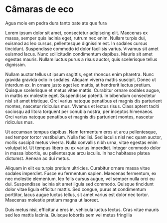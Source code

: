 # Câmaras de eco

Agua mole em pedra dura tanto bate ate que fura



 Lorem ipsum dolor sit amet, consectetur adipiscing elit. Maecenas ex massa, semper quis lacinia eget, rutrum nec enim. Nullam turpis dui, euismod ac leo cursus, pellentesque dignissim est. In sodales cursus tincidunt. Suspendisse commodo id dolor facilisis varius. Vivamus sit amet euismod lacus. Nunc sollicitudin condimentum dapibus. Mauris sit amet egestas mauris. Nullam luctus purus a risus auctor, quis scelerisque tellus dignissim.

 Nullam auctor tellus ut ipsum sagittis, eget rhoncus enim pharetra. Nunc gravida gravida odio in sodales. Aliquam viverra mattis suscipit. Donec ut interdum ex. In ornare justo eget leo mattis, at hendrerit lectus pretium. Quisque scelerisque et metus vitae mattis. Curabitur ornare sodales augue, in mattis ex molestie eget. Suspendisse potenti. In bibendum consectetur nisl sit amet tristique. Orci varius natoque penatibus et magnis dis parturient montes, nascetur ridiculus mus. Vivamus et lectus risus. Class aptent taciti sociosqu ad litora torquent per conubia nostra, per inceptos himenaeos. Orci varius natoque penatibus et magnis dis parturient montes, nascetur ridiculus mus.

 Ut accumsan tempus dapibus. Nam fermentum eros ut arcu pellentesque, sed tempor tortor vestibulum. Nulla facilisi. Sed iaculis nisl nec quam auctor, mollis suscipit metus viverra. Nulla convallis nibh urna, vitae egestas enim volutpat id. Ut tempus libero eu ex varius imperdiet. Integer commodo dolor in massa lobortis, eu pellentesque arcu iaculis. In hac habitasse platea dictumst. Aenean ac dui metus.

 Aliquam in elit eu turpis pretium ultricies. Curabitur ornare massa vitae sodales imperdiet. Fusce eu fermentum sapien. Maecenas fermentum, ex nec molestie elementum, leo felis cursus augue, vel semper nulla orci eu dui. Suspendisse lacinia sit amet ligula sed commodo. Quisque tincidunt dolor vitae ligula efficitur mattis. Sed congue, purus at condimentum porttitor, lacus augue luctus tellus, sit amet varius est dolor nec tortor. Maecenas molestie pretium magna ut laoreet.

 Duis metus nisi, efficitur a eros in, vehicula luctus lectus. Cras vitae mauris sed leo mattis lacinia. Quisque lobortis sem vel metus fringilla

